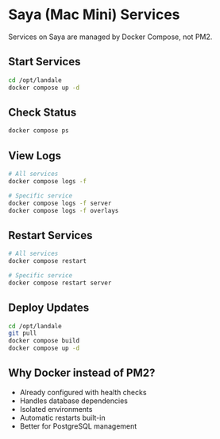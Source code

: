 # Saya (Mac Mini) Services

Services on Saya are managed by Docker Compose, not PM2.

## Start Services

```bash
cd /opt/landale
docker compose up -d
```

## Check Status

```bash
docker compose ps
```

## View Logs

```bash
# All services
docker compose logs -f

# Specific service
docker compose logs -f server
docker compose logs -f overlays
```

## Restart Services

```bash
# All services
docker compose restart

# Specific service
docker compose restart server
```

## Deploy Updates

```bash
cd /opt/landale
git pull
docker compose build
docker compose up -d
```

## Why Docker instead of PM2?

- Already configured with health checks
- Handles database dependencies
- Isolated environments
- Automatic restarts built-in
- Better for PostgreSQL management
